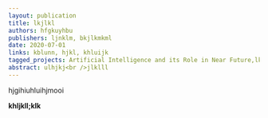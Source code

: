```yaml
---
layout: publication
title: lkjlkl
authors: hfgkuyhbu
publishers: ljnklm, bkjlkmkml
date: 2020-07-01
links: kblunn, hjkl, khluijk
tagged_projects: Artificial Intelligence and its Role in Near Future,lkjlkl
abstract: ulhjkj<br />jlklll
---
```


<p>hjgihiuhluihjmooi</p><p><strong>khljkll;klk</strong></p>